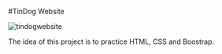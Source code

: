 #TinDog Website

![tindogwebsite](https://user-images.githubusercontent.com/60224290/190391509-34840f89-4844-4e48-8081-9001e8aa50a7.PNG)

The idea of this project is to practice HTML, CSS and Boostrap.
